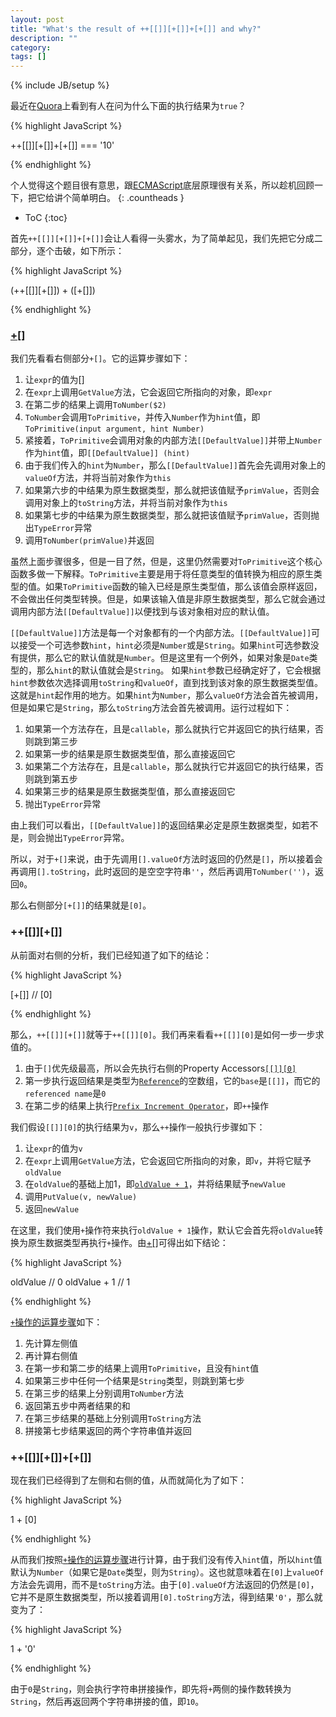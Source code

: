 ```yaml
---
layout: post
title: "What's the result of ++[[]][+[]]+[+[]] and why?"
description: ""
category: 
tags: []
---
```

{% include JB/setup %}

最近在[Quora](http://www.quora.com/In-JavaScript-why-is-++-+-+-+-10-true)上看到有人在问为什么下面的执行结果为`true`？

{% highlight JavaScript %}

++[[]][+[]]+[+[]] === '10'

{% endhighlight %}

个人觉得这个题目很有意思，跟[ECMAScript](http://es5.github.io/)底层原理很有关系，所以趁机回顾一下，把它给讲个简单明白。
{: .countheads }

* ToC
{:toc}

首先`++[[]][+[]]+[+[]]`会让人看得一头雾水，为了简单起见，我们先把它分成二部分，逐个击破，如下所示：

{% highlight JavaScript %}

(++[[]][+[]]) + ([+[]])

{% endhighlight %}

### [+[]](#section1)

我们先看看右侧部分`+[]`。它的运算步骤如下：

1. 让`expr`的值为[]
2. 在`expr`上调用`GetValue`方法，它会返回它所指向的对象，即`expr`
3. 在第二步的结果上调用`ToNumber($2)`
4. `ToNumber`会调用`ToPrimitive`，并传入`Number`作为`hint`值，即`ToPrimitive(input argument, hint Number)`
5. 紧接着，`ToPrimitive`会调用对象的内部方法`[[DefaultValue]]`并带上`Number`作为`hint`值，即`[[DefaultValue]] (hint)`
6. 由于我们传入的`hint`为`Number`，那么`[[DefaultValue]]`首先会先调用对象上的`valueOf`方法，并将当前对象作为`this`
7. 如果第六步的中结果为原生数据类型，那么就把该值赋予`primValue`，否则会调用对象上的`toString`方法，并将当前对象作为`this`
8. 如果第七步的中结果为原生数据类型，那么就把该值赋予`primValue`，否则抛出`TypeError`异常
9. 调用`ToNumber(primValue)`并返回

虽然上面步骤很多，但是一目了然，但是，这里仍然需要对`ToPrimitive`这个核心函数多做一下解释。`ToPrimitive`主要是用于将任意类型的值转换为相应的原生类型的值。如果`ToPrimitive`函数的输入已经是原生类型值，那么该值会原样返回，不会做出任何类型转换。但是，如果该输入值是非原生数据类型，那么它就会通过调用内部方法`[[DefaultValue]]`以便找到与该对象相对应的默认值。

`[[DefaultValue]]`方法是每一个对象都有的一个内部方法。`[[DefaultValue]]`可以接受一个可选参数`hint`，`hint`必须是`Number`或是`String`。如果`hint`可选参数没有提供，那么它的默认值就是`Number`。但是这里有一个例外，如果对象是`Date`类型的，那么`hint`的默认值就会是`String`。 如果`hint`参数已经确定好了，它会根据`hint`参数依次选择调用`toString`和`valueOf`，直到找到该对象的原生数据类型值。这就是`hint`起作用的地方。如果`hint`为`Number`，那么`valueOf`方法会首先被调用，但是如果它是`String`，那么`toString`方法会首先被调用。运行过程如下：

1. 如果第一个方法存在，且是`callable`，那么就执行它并返回它的执行结果，否则跳到第三步
2. 如果第一步的结果是原生数据类型值，那么直接返回它
3. 如果第二个方法存在，且是`callable`，那么就执行它并返回它的执行结果，否则跳到第五步
4. 如果第三步的结果是原生数据类型值，那么直接返回它
5. 抛出`TypeError`异常

由上我们可以看出，`[[DefaultValue]]`的返回结果必定是原生数据类型，如若不是，则会抛出`TypeError`异常。

所以，对于`+[]`来说，由于先调用`[].valueOf`方法时返回的仍然是`[]`，所以接着会再调用`[].toString`，此时返回的是空空字符串`''`，然后再调用`ToNumber('')`，返回`0`。

那么右侧部分`[+[]]`的结果就是`[0]`。

### ++[[]][+[]]

从前面对右侧的分析，我们已经知道了如下的结论：

{% highlight JavaScript %}

[+[]] // [0]

{% endhighlight %}

那么，`++[[]][+[]]`就等于`++[[]][0]`。我们再来看看`++[[]][0]`是如何一步一步求值的。

1. 由于`[]`优先级最高，所以会先执行右侧的Property Accessors[`[[]][0]`](http://es5.github.io/#x11.2.1)
2. 第一步执行返回结果是类型为[`Reference`](http://es5.github.io/#x8.7)的空数组，它的`base`是`[[]]`，而它的`referenced name`是`0`
3. 在第二步的结果上执行[`Prefix Increment Operator`](http://es5.github.io/#x11.4.4)，即`++`操作

我们假设`[[]][0]`的执行结果为`v`，那么`++`操作一般执行步骤如下：

1. 让`expr`的值为`v`
2. 在`expr`上调用`GetValue`方法，它会返回它所指向的对象，即`v`，并将它赋予`oldValue`
3. 在`oldValue`的基础上加1，即[`oldValue + 1`](http://es5.github.io/#x11.6.1)，并将结果赋予`newValue`
4. 调用`PutValue(v, newValue)`
5. 返回`newValue`

在这里，我们使用`+`操作符来执行`oldValue + 1`操作，默认它会首先将`oldValue`转换为原生数据类型再执行`+`操作。由[+[]](#section1)可得出如下结论：

{% highlight JavaScript %}

oldValue     // 0
oldValue + 1 // 1

{% endhighlight %}

[`+`操作的运算步骤](#The-Addition-Operator)如下：

1. 先计算左侧值
2. 再计算右侧值
3. 在第一步和第二步的结果上调用`ToPrimitive`，且没有`hint`值
4. 如果第三步中任何一个结果是`String`类型，则跳到第七步
5. 在第三步的结果上分别调用`ToNumber`方法
6. 返回第五步中两者结果的和
7. 在第三步结果的基础上分别调用`ToString`方法
8. 拼接第七步结果返回的两个字符串值并返回

### ++[[]][+[]]+[+[]]

现在我们已经得到了左侧和右侧的值，从而就简化为了如下：

{% highlight JavaScript %}

1 + [0]

{% endhighlight %}

从而我们按照[`+`操作的运算步骤](#The-Addition-Operator)进行计算，由于我们没有传入`hint`值，所以`hint`值默认为`Number`（如果它是`Date`类型，则为`String`）。这也就意味着在`[0]`上`valueOf`方法会先调用，而不是`toString`方法。由于`[0].valueOf`方法返回的仍然是`[0]`，它并不是原生数据类型，所以接着调用`[0].toString`方法，得到结果`'0'`，那么就变为了：

{% highlight JavaScript %}

1 + '0'

{% endhighlight %}

由于`0`是`String`，则会执行字符串拼接操作，即先将`+`两侧的操作数转换为`String`，然后再返回两个字符串拼接的值，即`10`。   

